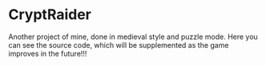 # CryptRaider
 Another project of mine, done in medieval style and puzzle mode. Here you can see the source code, which will be supplemented as the game improves in the future!!!
